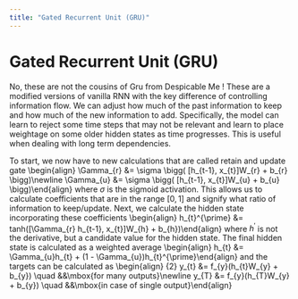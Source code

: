 ```yaml
---
title: "Gated Recurrent Unit (GRU)"
---
```


# Gated Recurrent Unit (GRU)

No, these are not the cousins of Gru from Despicable Me ! These are a modified versions of vanilla RNN with the key difference of controlling information flow. We can adjust how much of the past information to keep and how much of the new information to add. Specifically, the model can learn to reject some time steps that may not be relevant and learn to place weightage on some older hidden states as time progresses. This is useful when dealing with long term dependencies.


To start, we now have to new calculations that are called retain and update gate
\begin{align}
    \Gamma_{r} &= \sigma \bigg( [h_{t-1}, x_{t}]W_{r} + b_{r} \bigg)\newline
    \Gamma_{u} &= \sigma \bigg( [h_{t-1}, x_{t}]W_{u} + b_{u} \bigg)\end{align}
where $\sigma$ is the sigmoid activation. This allows us to calculate coefficients that are in the range $[0,1]$ and signify what ratio of information to keep/update. Next, we calculate the hidden state incorporating these coefficients
\begin{align}
    h_{t}^{\prime} &= tanh([\Gamma_{r} h_{t-1}, x_{t}]W_{h} + b_{h})\end{align}
where $h^{\prime}$ is not the derivative, but a candidate value for the hidden state. The final hidden state is calculated as a weighted average
\begin{align}
    h_{t} &= \Gamma_{u}h_{t} + (1 - \Gamma_{u})h_{t}^{\prime}\end{align}
and the targets can be calculated as
\begin{align}
{2}
    y_{t} &= f_{y}(h_{t}W_{y} + b_{y}) \quad &&\mbox{for many outputs}\newline
    y_{T} &= f_{y}(h_{T}W_{y} + b_{y}) \quad &&\mbox{in case of single output}\end{align}
